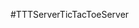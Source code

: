 <font class="papago-parent"><font class="papago-source" style="display:none;"># TTTServer TicTacToe Server</font>#TTTServerTicTacToeServer</font>
